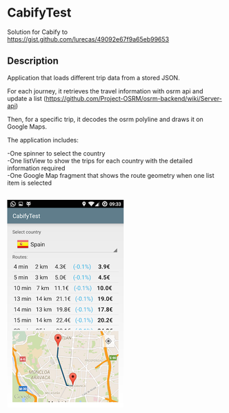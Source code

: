 # CabifyTest
Solution for Cabify to https://gist.github.com/lurecas/49092e67f9a65eb99653

## Description

Application that loads different trip data from a stored JSON.

For each journey, it retrieves the travel information with osrm api and update a list (https://github.com/Project-OSRM/osrm-backend/wiki/Server-api)

Then, for a specific trip, it decodes the osrm polyline and draws it on Google Maps.

The application includes:

-One spinner to select the country<br>
-One listView to show the trips for each country with the detailed information required<br>
-One Google Map fragment that shows the route geometry when one list item is selected<br>
<br>

![Screenshot](https://github.com/Ranafugaz/CabifyTest/blob/master/app/src/main/res/drawable/screenshot.png)


